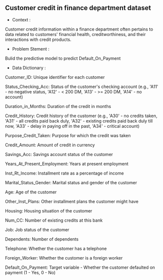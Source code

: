 ##  Customer credit in finance department dataset 


* Context :

Customer credit information within a finance department often pertains to data related to customers' financial health, creditworthiness, and their interactions with credit products.

* Problem Stement :

Bulid the predictive model to predict Default_On_Payment

* Data Dictionary :

Customer_ID: Unique identifier for each customer

Status_Checking_Acc: Status of the customer's checking account (e.g., 'A11' - no negative status, 'A12' - < 200 DM, 'A13' - >= 200 DM, 'A14' - no account)

Duration_in_Months: Duration of the credit in months

Credit_History: Credit history of the customer (e.g., 'A30' - no credits taken, 'A31' - all credits paid back duly, 'A32' - existing credits paid back duly till now, 'A33' - delay in paying off in the past, 'A34' - critical account)

Purpose_Credit_Taken: Purpose for which the credit was taken

Credit_Amount: Amount of credit in currency

Savings_Acc: Savings account status of the customer

Years_At_Present_Employment: Years at present employment

Inst_Rt_Income: Installment rate as a percentage of income

Marital_Status_Gender: Marital status and gender of the customer

Age: Age of the customer

Other_Inst_Plans: Other installment plans the customer might have

Housing: Housing situation of the customer

Num_CC: Number of existing credits at this bank

Job: Job status of the customer

Dependents: Number of dependents

Telephone: Whether the customer has a telephone

Foreign_Worker: Whether the customer is a foreign worker

Default_On_Payment: Target variable - Whether the customer defaulted on payment (1 - Yes, 0 - No)

